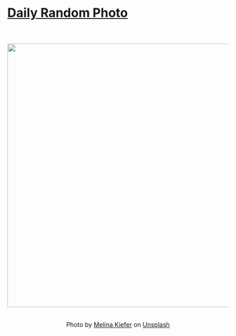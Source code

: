# [Daily Random Photo](https://www.dailyrandomphoto.com/)

<div align="center">
  <br>
  <br>
  <a href="https://www.dailyrandomphoto.com/p/2021/2021-10-03/"><img src="https://images.unsplash.com/photo-1631185649501-c2a72d80d0a4?crop=entropy&cs=tinysrgb&fit=max&fm=jpg&ixid=Mnw3NzUwOHwwfDF8cmFuZG9tfHx8fHx8fHx8MTYzMzIyMDMyMQ&ixlib=rb-1.2.1&q=80&w=1080" width="600px"></a>
  <br>
  <br>
  <p class="has-text-grey">Photo by <a href="https://unsplash.com/@melimascella_?utm_source=Daily%20Random%20Photo&amp;utm_medium=referral" target="_blank" rel="noopener noreferrer">Melina Kiefer</a> on <a href="https://unsplash.com/photos/hQMrZVxpy0c?utm_source=Daily%20Random%20Photo&amp;utm_medium=referral" target="_blank" rel="noopener noreferrer">Unsplash</a></p>
</div>

